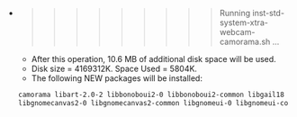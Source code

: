 * >>>>>>>>> Running inst-std-system-xtra-webcam-camorama.sh ...
  * After this operation, 10.6 MB of additional disk space will be used.
  * Disk size = 4169312K. Space Used = 5804K.
  * The following NEW packages will be installed:
  ```bash
  camorama libart-2.0-2 libbonoboui2-0 libbonoboui2-common libgail18
  libgnomecanvas2-0 libgnomecanvas2-common libgnomeui-0 libgnomeui-common
  ```
